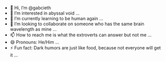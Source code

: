 - 👋 Hi, I’m @gabcieth
- 👀 I’m interested in abyssal void ...
- 🌱 I’m currently learning to be human again ...
- 💞️ I’m looking to collaborate on someone who has the same brain wavelength as mine ...
- 📫 How to reach me is what the extroverts can answer but not me ...
- 😄 Pronouns: He/Him ...
- ⚡ Fun fact: Dark humors are just like food, because not everyone will get it ...

<!---
gabcieth/gabcieth is a ✨ special ✨ repository because its `README.md` (this file) appears on your GitHub profile.
You can click the Preview link to take a look at your changes.
--->
